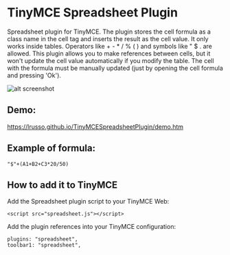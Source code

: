 # TinyMCE Spreadsheet Plugin

Spreadsheet plugin for TinyMCE. The plugin stores the cell formula as a class name in the cell tag and inserts the result as the cell value. It only works inside tables. Operators like + - * / % ( ) and symbols like " $ . are allowed. This plugin allows you to make references between cells, but it won't update the cell value automatically if you modify the table. The cell with the formula must be manually updated (just by opening the cell formula and pressing 'Ok').

![alt screenshot](https://raw.githubusercontent.com/lrusso/TinyMCESpreadsheetPlugin/master/spreadsheet.png)

## Demo:

https://lrusso.github.io/TinyMCESpreadsheetPlugin/demo.htm

## Example of formula:

```
"$"+(A1+B2+C3*20/50)
```

## How to add it to TinyMCE

Add the Spreadsheet plugin script to your TinyMCE Web:
```
<script src="spreadsheet.js"></script> 
```

Add the plugin references into your TinyMCE configuration:
```
plugins: "spreadsheet",
toolbar1: "spreadsheet",
```
